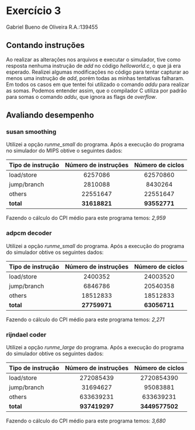 # Exercício 3 
Gabriel Bueno de Oliveira	R.A.:139455
## Contando instruções
Ao realizar as alterações nos arquivos e executar o simulador, tive como  resposta nenhuma instrução de *add* no código *helloworld.c*, o que já era esperado.  Realizei algumas modificações no código para tentar capturar ao  menos uma instrução de *add*, porém todas as minhas tentativas falharam. Em todos os casos em que tentei foi utilizado o comando *addu* para realizar as somas. Podemos entender assim, que o compilador C utiliza por padrão para somas o comando *addu*, que ignora as flags de *overflow*.
## Avaliando desempenho
### susan smoothing
Utilizei a opção *runme_small* do programa. Após a execução do programa no simulador do MIPS obtive o seguintes dados:

|Tipo de instrução|Número de instruções|Número de ciclos|
|:---|:---:|:---:|
|load/store|6257086|62570860|  
|jump/branch|2810088|8430264|  
|others|22551647|22551647|
|**total**|**31618821**|**93552771**|

Fazendo o cálculo do CPI médio para este programa temos: *2,959*

###  adpcm decoder	
Utilizei a opção *runme_small* do programa. Após a execução do programa do simulador obtive os seguintes dados:

|Tipo de instrução|Número de instruções|Número de ciclos|
|:---|:---:|:---:|
|load/store|2400352|24003520|  
|jump/branch|6846786|20540358|  
|others|18512833|18512833|
|**total**|**27759971**|**63056711**|

Fazendo o cálculo do CPI médio para este programa temos: *2,271*
### rijndael coder
Utilizei a opção *runme_large* do programa. Após a execução do programa do simulador obtive os seguintes dados:

|Tipo de instrução|Número de instruções|Número de ciclos|
|:---|:---:|:---:|
|load/store|272085439|2720854390|  
|jump/branch|31694627|95083881|  
|others|633639231|633639231|
|**total**|**937419297**|**3449577502**|

Fazendo o cálculo do CPI médio para este programa temos: *3,680*
